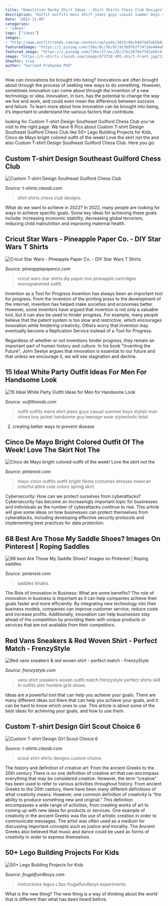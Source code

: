 ```yaml
---
title: "Demolition Derby Shirt Ideas - Shirt Shirts Chess Club Designs"
description: "Outfit outfits mens shirt jeans guys casual summer boys stylish man shoes boy jacket handsome guy teenage wear styleoholic total"
date: "2022-11-09"
categories:
- "ideas"
tags: ["ideas"]
images:
- "http://www.outfittrends.com/wp-content/uploads/2015/08/b947ddfab5b8221820dfc29561cb006e.jpg"
featuredImage: "https://i.pinimg.com/736x/8c/5b/97/8c5b9762f74716e484eb4d7f8907adbc--saddle-shoes-saddles.jpg"
featured_image: "https://i.pinimg.com/736x/27/ec/26/27ec2670effd1a56c4f199a8c7b15bf0--cinco-de-mayo-outfit-ideas-fashion-cinco-de-mayo-outfits-women.jpg"
image: "https://t-shirts.classb.com/image/673728.495.shirt.Front.jpg?1349632880"
ShowToc: true
author: "Garland Prohaska PhD"
---
```



How can innovations be brought into being?
Innovations are often brought about through the process of seeking new ways to do something. However, sometimes innovation can come about through the invention of a new technology or idea. Innovation, in turn, has the potential to change the way we live and work, and could even mean the difference between success and failure. To learn more about how innovation can be brought into being, it’s important to understand the various factors that contribute.

	

		
looking for Custom T-shirt Design Southeast Guilford Chess Club you've visit to the right page. We have 8 Pics about Custom T-shirt Design Southeast Guilford Chess Club like 50+ Lego Building Projects for Kids, Cinco de Mayo bright colored outfit of the week! Love the skirt not the and also Custom T-shirt Design Southeast Guilford Chess Club. Here you go:
		
    
## Custom T-shirt Design Southeast Guilford Chess Club

<img loading=lazy src="https://t-shirts.classb.com/image/154404.495.shirt.Front.jpg?1258946244" onerror="this.onerror=null;this.src='https://tse3.mm.bing.net/th?id=OIP.mVllixtxoiELXhn3-rojvQHaG3&amp;pid=15.1';" alt="Custom T-shirt Design Southeast Guilford Chess Club">

_Source: t-shirts.classb.com_

>shirt shirts chess club designs. 

	

What do we want to achieve in 2022?
In 2022, many people are looking for ways to achieve specific goals. Some key ideas for achieving these goals include: increasing economic stability, decreasing global terrorism, reducing child malnutrition and improving maternal health.

    
## Cricut Star Wars - Pineapple Paper Co. - DIY Star Wars T Shirts

<img loading=lazy src="https://i1.wp.com/pineapplepaperco.com/wp-content/uploads/2018/06/yodaburnoutshirt.jpg?fit=3024%2C4032&amp;ssl=1" onerror="this.onerror=null;this.src='https://tse2.mm.bing.net/th?id=OIP.IvdJwOyOnXWsPGO31OwN9QHaJ4&amp;pid=15.1';" alt="Cricut Star Wars - Pineapple Paper Co. - DIY Star Wars T Shirts">

_Source: pineapplepaperco.com_

>cricut wars star shirts diy paper iron pineapple cartridges monogrammed outfit. 

	

Invention as a Tool for Progress
Invention has always been an important tool for progress. From the invention of the printing press to the development of the internet, invention has helped make societies and economies better. 
However, some inventors have argued that invention is not only a valuable tool, but it can also be used to hinder progress. For example, many people believe that the patent system is too slow and restrictive, which encourages innovation while hindering creativity. Others worry that Invention may eventually become a Replication Service instead of a Tool for Progress.

Regardless of whether or not inventions hinder progress, they remain an important part of human history and culture. In his book "Inventing the Future", John Seelye argues that innovation is essential to our future and that unless we encourage it, we will see stagnation and decline.

    
## 15 Ideal White Party Outfit Ideas For Men For Handsome Look

<img loading=lazy src="http://www.outfittrends.com/wp-content/uploads/2015/08/b947ddfab5b8221820dfc29561cb006e.jpg" onerror="this.onerror=null;this.src='https://tse3.mm.bing.net/th?id=OIP.S14tA7t7H6KVSi4O1KUnpAAAAA&amp;pid=15.1';" alt="15 Ideal White Party Outfit Ideas for Men for Handsome Look">

_Source: outfittrends.com_

>outfit outfits mens shirt jeans guys casual summer boys stylish man shoes boy jacket handsome guy teenage wear styleoholic total. 

	

2. creating better ways to prevent disease 

    
## Cinco De Mayo Bright Colored Outfit Of The Week! Love The Skirt Not The

<img loading=lazy src="https://i.pinimg.com/736x/27/ec/26/27ec2670effd1a56c4f199a8c7b15bf0--cinco-de-mayo-outfit-ideas-fashion-cinco-de-mayo-outfits-women.jpg" onerror="this.onerror=null;this.src='https://tse4.mm.bing.net/th?id=OIP.cOhvOP1TyBIoEkkhkSILpQHaLc&amp;pid=15.1';" alt="Cinco de Mayo bright colored outfit of the week! Love the skirt not the">

_Source: pinterest.com_

>mayo cinco outfits outfit bright fiesta costumes dresses mexican colorful attire cute colors spring skirt. 

	

Cybersecurity: How can we protect ourselves from cyberattacks?
Cybersecurity has become an increasingly important topic for businesses and individuals as the number of cyberattacks continue to rise. This article will give some ideas on how businesses can protect themselves from cyberattacks, including developing effective security protocols and implementing best practices for data protection.

    
## 68 Best Are Those My Saddle Shoes? Images On Pinterest | Roping Saddles

<img loading=lazy src="https://i.pinimg.com/736x/8c/5b/97/8c5b9762f74716e484eb4d7f8907adbc--saddle-shoes-saddles.jpg" onerror="this.onerror=null;this.src='https://tse2.mm.bing.net/th?id=OIP.orVwzsGj1rj2K8_9ybk5XAAAAA&amp;pid=15.1';" alt="68 best Are Those My Saddle Shoes? images on Pinterest | Roping saddles">

_Source: pinterest.com_

>saddles khakis. 

	

The Role of Innovation in Business: What are some benefits?
The role of innovation in business is important as it can help companies achieve their goals faster and more efficiently. By integrating new technology into their business models, companies can improve customer service, reduce costs and increase profits. Additionally, innovation can help businesses stay ahead of the competition by providing them with unique products or services that are not available from their competitors.

    
## Red Vans Sneakers &amp; Red Woven Shirt - Perfect Match - FrenzyStyle

<img loading=lazy src="https://www.frenzystyle.com/wp-content/uploads/2017/04/5.jpg" onerror="this.onerror=null;this.src='https://tse1.mm.bing.net/th?id=OIP.kqLuS3eg3-RHMhKl_wZHmgHaHa&amp;pid=15.1';" alt="Red vans sneakers &amp; red woven shirt - perfect match - FrenzyStyle">

_Source: frenzystyle.com_

>vans shirt sneakers woven outfit match frenzystyle perfect shirts sk8 hi outfits slim hombre grid shoes. 

	

Ideas are a powerful tool that can help you achieve your goals. There are many different ideas out there that can help you achieve your goals, and it can be hard to know which ones to use. This article is about some of the best ideas for achieving your goals, and how to use them.

    
## Custom T-shirt Design Girl Scout Choice 6

<img loading=lazy src="https://t-shirts.classb.com/image/673728.495.shirt.Front.jpg?1349632880" onerror="this.onerror=null;this.src='https://tse3.mm.bing.net/th?id=OIP.-0pUFKWgg56mLCU2Yn14PgHaG3&amp;pid=15.1';" alt="Custom T-shirt Design Girl Scout Choice 6">

_Source: t-shirts.classb.com_

>scout shirt shirts designs custom choice. 

	

The history and definition of creative art: From the ancient Greeks to the 20th century
There is no one definition of creative art that can encompass everything that may be considered creative. However, the term “creative” has been used to refer to various activities throughout history. From ancient Greeks to the 20th century, there have been many different definitions of what creativity means. However, one common definition of creativity is “the ability to produce something new and original.” This definition encompasses a wide range of activities, from creating works of art to coming up with new ideas for products or services.
One example of creativity in the ancient Greeks was the use of artistic creation in order to communicate messages. The artist was often used as a medium for discussing important concepts such as justice and morality. The Ancient Greeks also believed that music and dance could be used as forms of creativity in order to express themselves.

    
## 50+ Lego Building Projects For Kids

<img loading=lazy src="https://frugalfun4boys.com/wp-content/uploads/2015/04/Yoda-New-1-Edited.jpg" onerror="this.onerror=null;this.src='https://tse1.mm.bing.net/th?id=OIP.17-JP_7UQYMny1qy5l7zbQHaLH&amp;pid=15.1';" alt="50+ Lego Building Projects for Kids">

_Source: frugalfun4boys.com_

>instructions legos c3po frugalfun4boys experiments. 

	

What is the new thing?
The new thing is a way of thinking about the world that is different than what has been heard before.

